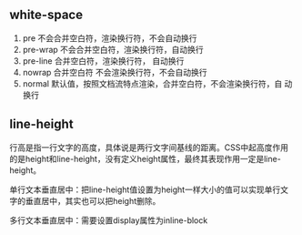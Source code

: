 
## white-space
1. pre 不会合并空白符，渲染换行符，不会自动换行
2. pre-wrap 不会合并空白符，渲染换行符，自动换行
3. pre-line 合并空白符，渲染换行符， 自动换行
4. nowrap 合并空白符 不会渲染换行符，不会自动换行
5. normal 默认值，按照文档流特点渲染，合并空白符，不会渲染换行符，自
动换行

## line-height
行高是指一行文字的高度，具体说是两行文字间基线的距离。CSS中起高度作用的是height和line-height，没有定义height属性，最终其表现作用一定是line-height。

单行文本垂直居中：把line-height值设置为height一样大小的值可以实现单行文字的垂直居中，其实也可以把height删除。

多行文本垂直居中：需要设置display属性为inline-block